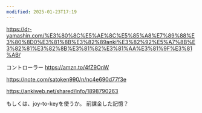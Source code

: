 ```yaml
---
modified: 2025-01-23T17:19
---
```






https://dr-yamashin.com/%E3%80%8C%E5%AE%8C%E5%85%A8%E7%89%88%E3%80%8D0%E3%81%8B%E3%82%89anki%E3%82%92%E5%A7%8B%E3%82%81%E3%82%8B%E3%81%82%E3%81%AA%E3%81%9F%E3%81%AB/



コントローラー
https://amzn.to/4fZ9OnW

https://note.com/satoken990/n/nc4e690d77f3e

https://ankiweb.net/shared/info/1898790263

もしくは、joy-to-keyを使うか。
前課金した記憶？